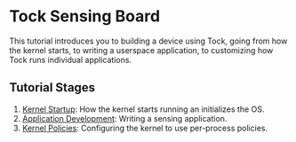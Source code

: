 # Tock Sensing Board

This tutorial introduces you to building a device using Tock, going from how the
kernel starts, to writing a userspace application, to customizing how Tock runs
individual applications.

## Tutorial Stages

1. [Kernel Startup](./boot.md): How the kernel starts running an initializes the
   OS.
2. [Application Development](./application.md): Writing a sensing application.
3. [Kernel Policies](./policies.md): Configuring the kernel to use per-process
   policies.
